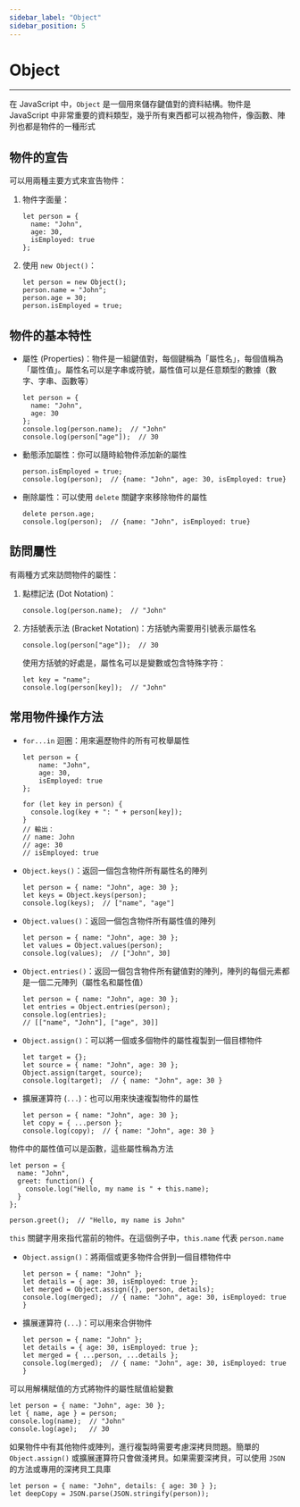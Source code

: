 ```yaml
---
sidebar_label: "Object"
sidebar_position: 5
---
```


# Object

---

在 JavaScript 中，`Object` 是一個用來儲存鍵值對的資料結構。物件是 JavaScript 中非常重要的資料類型，幾乎所有東西都可以視為物件，像函數、陣列也都是物件的一種形式

## 物件的宣告

可以用兩種主要方式來宣告物件：

1. 物件字面量：

	```
	let person = {
	  name: "John",
	  age: 30,
	  isEmployed: true
	};
	```

2. 使用 `new Object()`：

	```
	let person = new Object();
	person.name = "John";
	person.age = 30;
	person.isEmployed = true;
	```

## 物件的基本特性

- 屬性 (Properties)：物件是一組鍵值對，每個鍵稱為「屬性名」，每個值稱為「屬性值」。屬性名可以是字串或符號，屬性值可以是任意類型的數據（數字、字串、函數等）

	```
	let person = {
	  name: "John",
	  age: 30
	};
	console.log(person.name);  // "John"
	console.log(person["age"]);  // 30
	```

- 動態添加屬性：你可以隨時給物件添加新的屬性

	```
	person.isEmployed = true;
	console.log(person);  // {name: "John", age: 30, isEmployed: true}
	```

- 刪除屬性：可以使用 `delete` 關鍵字來移除物件的屬性

	```
	delete person.age;
	console.log(person);  // {name: "John", isEmployed: true}
	```

## 訪問屬性

有兩種方式來訪問物件的屬性：

1. 點標記法 (Dot Notation)：

	```
	console.log(person.name);  // "John"
	```

2. 方括號表示法 (Bracket Notation)：方括號內需要用引號表示屬性名

	```
	console.log(person["age"]);  // 30
	```

    使用方括號的好處是，屬性名可以是變數或包含特殊字符：

	```
	let key = "name";
	console.log(person[key]);  // "John"
	```

## 常用物件操作方法

- `for...in` 迴圈：用來遍歷物件的所有可枚舉屬性

	```
	let person = { 
		name: "John", 
		age: 30, 
		isEmployed: true 
	};
	
	for (let key in person) {
	  console.log(key + ": " + person[key]);
	}
	// 輸出：
	// name: John
	// age: 30
	// isEmployed: true
	```

- `Object.keys()`：返回一個包含物件所有屬性名的陣列

	```
	let person = { name: "John", age: 30 };
	let keys = Object.keys(person);
	console.log(keys);  // ["name", "age"]
	```

- `Object.values()`：返回一個包含物件所有屬性值的陣列

	```
	let person = { name: "John", age: 30 };
	let values = Object.values(person);
	console.log(values);  // ["John", 30]
	```

- `Object.entries()`：返回一個包含物件所有鍵值對的陣列，陣列的每個元素都是一個二元陣列（屬性名和屬性值）

	```
	let person = { name: "John", age: 30 };
	let entries = Object.entries(person);
	console.log(entries);  
	// [["name", "John"], ["age", 30]]
	```

- `Object.assign()`：可以將一個或多個物件的屬性複製到一個目標物件

	```
	let target = {};
	let source = { name: "John", age: 30 };
	Object.assign(target, source);
	console.log(target);  // { name: "John", age: 30 }
	```

- 擴展運算符 (`...`)：也可以用來快速複製物件的屬性

	```
	let person = { name: "John", age: 30 };
	let copy = { ...person };
	console.log(copy);  // { name: "John", age: 30 }
	```

物件中的屬性值可以是函數，這些屬性稱為方法

```
let person = {
  name: "John",
  greet: function() {
    console.log("Hello, my name is " + this.name);
  }
};

person.greet();  // "Hello, my name is John"
```

`this` 關鍵字用來指代當前的物件。在這個例子中，`this.name` 代表 `person.name`

- `Object.assign()`：將兩個或更多物件合併到一個目標物件中

	```
	let person = { name: "John" };
	let details = { age: 30, isEmployed: true };
	let merged = Object.assign({}, person, details);
	console.log(merged);  // { name: "John", age: 30, isEmployed: true }
	```

- 擴展運算符 (`...`)：可以用來合併物件

	```
	let person = { name: "John" };
	let details = { age: 30, isEmployed: true };
	let merged = { ...person, ...details };
	console.log(merged);  // { name: "John", age: 30, isEmployed: true }
	```

可以用解構賦值的方式將物件的屬性賦值給變數

```
let person = { name: "John", age: 30 };
let { name, age } = person;
console.log(name);  // "John"
console.log(age);   // 30
```

如果物件中有其他物件或陣列，進行複製時需要考慮深拷貝問題。簡單的 `Object.assign()` 或擴展運算符只會做淺拷貝。如果需要深拷貝，可以使用 `JSON` 的方法或專用的深拷貝工具庫

```
let person = { name: "John", details: { age: 30 } };
let deepCopy = JSON.parse(JSON.stringify(person));
```